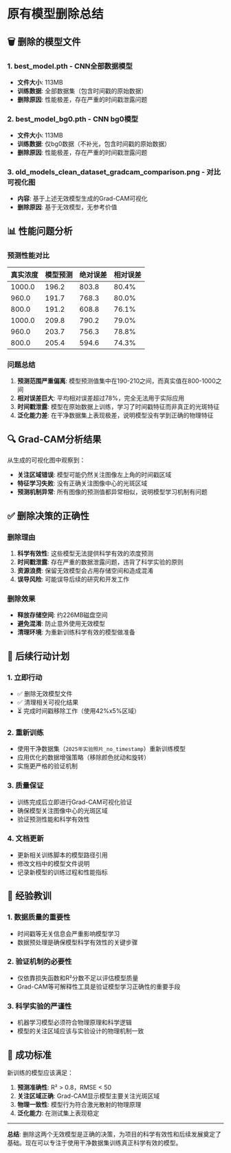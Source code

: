 # 原有模型删除总结

## 🗑️ 删除的模型文件

### 1. **best_model.pth** - CNN全部数据模型
- **文件大小**: 113MB
- **训练数据**: 全部数据集（包含时间戳的原始数据）
- **删除原因**: 性能极差，存在严重的时间戳泄露问题

### 2. **best_model_bg0.pth** - CNN bg0模型  
- **文件大小**: 113MB
- **训练数据**: 仅bg0数据（不补光，包含时间戳的原始数据）
- **删除原因**: 性能极差，存在严重的时间戳泄露问题

### 3. **old_models_clean_dataset_gradcam_comparison.png** - 对比可视化图
- **内容**: 基于上述无效模型生成的Grad-CAM可视化
- **删除原因**: 基于无效模型，无参考价值

## 📊 性能问题分析

### 预测性能对比
| 真实浓度 | 模型预测 | 绝对误差 | 相对误差 |
|---------|---------|---------|---------|
| 1000.0  | 196.2   | 803.8   | 80.4%   |
| 960.0   | 191.7   | 768.3   | 80.0%   |
| 800.0   | 191.2   | 608.8   | 76.1%   |
| 1000.0  | 209.8   | 790.2   | 79.0%   |
| 960.0   | 203.7   | 756.3   | 78.8%   |
| 800.0   | 205.4   | 594.6   | 74.3%   |

### 问题总结
1. **预测范围严重偏离**: 模型预测值集中在190-210之间，而真实值在800-1000之间
2. **相对误差巨大**: 平均相对误差超过78%，完全无法用于实际应用
3. **时间戳泄露**: 模型在原始数据上训练，学习了时间戳特征而非真正的光斑特征
4. **泛化能力差**: 在干净数据集上表现极差，说明模型没有学到正确的物理特征

## 🔍 Grad-CAM分析结果

从生成的可视化图中观察到：
- **关注区域错误**: 模型可能仍然关注图像左上角的时间戳区域
- **特征学习失败**: 没有正确关注图像中心的光斑区域
- **预测机制异常**: 所有图像的预测值都异常相似，说明模型学习机制有问题

## ✅ 删除决策的正确性

### 删除理由
1. **科学有效性**: 这些模型无法提供科学有效的浓度预测
2. **时间戳泄露**: 存在严重的数据泄露问题，违背了科学实验的原则
3. **资源浪费**: 保留无效模型会占用存储空间和造成混淆
4. **误导风险**: 可能误导后续的研究和开发工作

### 删除效果
- **释放存储空间**: 约226MB磁盘空间
- **避免混淆**: 防止意外使用无效模型
- **清理环境**: 为重新训练科学有效的模型做准备

## 🚀 后续行动计划

### 1. **立即行动**
- ✅ 删除无效模型文件
- ✅ 清理相关可视化结果
- ⏳ 完成时间戳移除工作（使用42%x5%区域）

### 2. **重新训练**
- 使用干净数据集（`2025年实验照片_no_timestamp`）重新训练模型
- 应用优化的数据增强策略（移除颜色扰动和旋转）
- 实施更严格的验证机制

### 3. **质量保证**
- 训练完成后立即进行Grad-CAM可视化验证
- 确保模型关注图像中心的光斑区域
- 验证预测性能和科学有效性

### 4. **文档更新**
- 更新相关训练脚本的模型路径引用
- 修改文档中的模型文件说明
- 记录新模型的训练过程和性能指标

## 📝 经验教训

### 1. **数据质量的重要性**
- 时间戳等无关信息会严重影响模型学习
- 数据预处理是确保模型科学有效性的关键步骤

### 2. **验证机制的必要性**
- 仅依靠损失函数和R²分数不足以评估模型质量
- Grad-CAM等可解释性工具是验证模型学习正确性的重要手段

### 3. **科学实验的严谨性**
- 机器学习模型必须符合物理原理和科学逻辑
- 模型的关注区域应该与实验设计的物理机制一致

## 🎯 成功标准

新训练的模型应该满足：
1. **预测准确性**: R² > 0.8，RMSE < 50
2. **关注区域正确**: Grad-CAM显示模型主要关注光斑区域
3. **物理一致性**: 模型行为符合激光散射的物理原理
4. **泛化能力**: 在测试集上表现稳定

---

**总结**: 删除这两个无效模型是正确的决策，为项目的科学有效性和后续发展奠定了基础。现在可以专注于使用干净数据集训练真正科学有效的模型。 